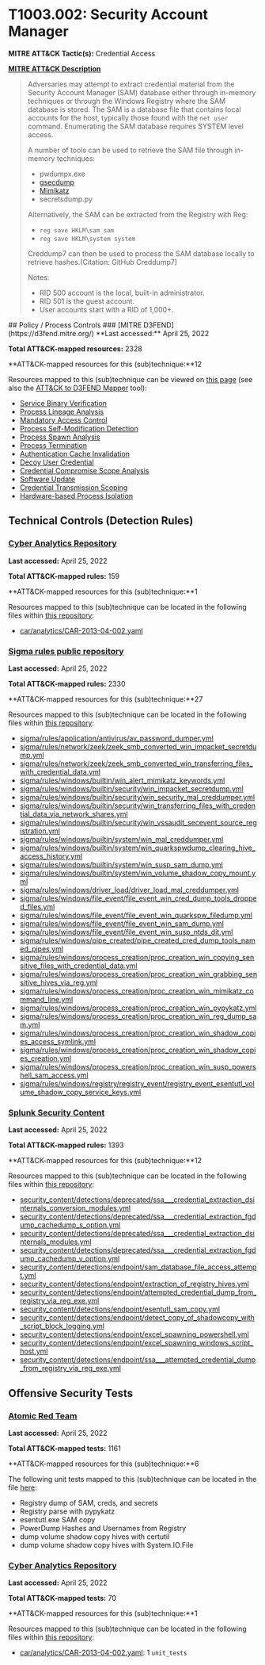 # T1003.002: Security Account Manager
**MITRE ATT&CK Tactic(s):** Credential Access

**[MITRE ATT&CK Description](https://attack.mitre.org/techniques/T1003/002)**
<blockquote>Adversaries may attempt to extract credential material from the Security Account Manager (SAM) database either through in-memory techniques or through the Windows Registry where the SAM database is stored. The SAM is a database file that contains local accounts for the host, typically those found with the <code>net user</code> command. Enumerating the SAM database requires SYSTEM level access.

A number of tools can be used to retrieve the SAM file through in-memory techniques:

* pwdumpx.exe
* [gsecdump](https://attack.mitre.org/software/S0008)
* [Mimikatz](https://attack.mitre.org/software/S0002)
* secretsdump.py

Alternatively, the SAM can be extracted from the Registry with Reg:

* <code>reg save HKLM\sam sam</code>
* <code>reg save HKLM\system system</code>

Creddump7 can then be used to process the SAM database locally to retrieve hashes.(Citation: GitHub Creddump7)

Notes: 
* RID 500 account is the local, built-in administrator.
* RID 501 is the guest account.
* User accounts start with a RID of 1,000+.
</blockquote>
## Policy / Process Controls
### [MITRE D3FEND](https://d3fend.mitre.org/)
**Last accessed:** April 25, 2022

**Total ATT&CK-mapped resources:** 2328

**ATT&CK-mapped resources for this (sub)technique:**12

Resources mapped to this (sub)technique can be viewed on [this page](https://d3fend.mitre.org/) (see also the [ATT&CK to D3FEND Mapper](https://d3fend.mitre.org/tools/attack-mapper) tool):

* [Service Binary Verification](https://d3fend.mitre.org/techniques/d3f:ServiceBinaryVerification)
* [Process Lineage Analysis](https://d3fend.mitre.org/techniques/d3f:ProcessLineageAnalysis)
* [Mandatory Access Control](https://d3fend.mitre.org/techniques/d3f:MandatoryAccessControl)
* [Process Self-Modification Detection](https://d3fend.mitre.org/techniques/d3f:ProcessSelf-ModificationDetection)
* [Process Spawn Analysis](https://d3fend.mitre.org/techniques/d3f:ProcessSpawnAnalysis)
* [Process Termination](https://d3fend.mitre.org/techniques/d3f:ProcessTermination)
* [Authentication Cache Invalidation](https://d3fend.mitre.org/techniques/d3f:AuthenticationCacheInvalidation)
* [Decoy User Credential](https://d3fend.mitre.org/techniques/d3f:DecoyUserCredential)
* [Credential Compromise Scope Analysis](https://d3fend.mitre.org/techniques/d3f:CredentialCompromiseScopeAnalysis)
* [Software Update](https://d3fend.mitre.org/techniques/d3f:SoftwareUpdate)
* [Credential Transmission Scoping](https://d3fend.mitre.org/techniques/d3f:CredentialTransmissionScoping)
* [Hardware-based Process Isolation](https://d3fend.mitre.org/techniques/d3f:Hardware-basedProcessIsolation)

## Technical Controls (Detection Rules)
### [Cyber Analytics Repository](https://car.mitre.org)
**Last accessed:** April 25, 2022

**Total ATT&CK-mapped rules:** 159

**ATT&CK-mapped resources for this (sub)technique:**1

Resources mapped to this (sub)technique can be located in the following files within [this repository](https://github.com/mitre-attack/car/blob/master/analytics):

* [car/analytics/CAR-2013-04-002.yaml](https://github.com/mitre-attack/car/blob/master/analytics/CAR-2013-04-002.yaml)

### [Sigma rules public repository](https://github.com/SigmaHQ/sigma)
**Last accessed:** April 25, 2022

**Total ATT&CK-mapped rules:** 2330

**ATT&CK-mapped resources for this (sub)technique:**27

Resources mapped to this (sub)technique can be located in the following files within [this repository](https://github.com/SigmaHQ/sigma/tree/master/rules):

* [sigma/rules/application/antivirus/av_password_dumper.yml](https://github.com/SigmaHQ/sigma/blob/master/rules/application/antivirus/av_password_dumper.yml)
* [sigma/rules/network/zeek/zeek_smb_converted_win_impacket_secretdump.yml](https://github.com/SigmaHQ/sigma/blob/master/rules/network/zeek/zeek_smb_converted_win_impacket_secretdump.yml)
* [sigma/rules/network/zeek/zeek_smb_converted_win_transferring_files_with_credential_data.yml](https://github.com/SigmaHQ/sigma/blob/master/rules/network/zeek/zeek_smb_converted_win_transferring_files_with_credential_data.yml)
* [sigma/rules/windows/builtin/win_alert_mimikatz_keywords.yml](https://github.com/SigmaHQ/sigma/blob/master/rules/windows/builtin/win_alert_mimikatz_keywords.yml)
* [sigma/rules/windows/builtin/security/win_impacket_secretdump.yml](https://github.com/SigmaHQ/sigma/blob/master/rules/windows/builtin/security/win_impacket_secretdump.yml)
* [sigma/rules/windows/builtin/security/win_security_mal_creddumper.yml](https://github.com/SigmaHQ/sigma/blob/master/rules/windows/builtin/security/win_security_mal_creddumper.yml)
* [sigma/rules/windows/builtin/security/win_transferring_files_with_credential_data_via_network_shares.yml](https://github.com/SigmaHQ/sigma/blob/master/rules/windows/builtin/security/win_transferring_files_with_credential_data_via_network_shares.yml)
* [sigma/rules/windows/builtin/security/win_vssaudit_secevent_source_registration.yml](https://github.com/SigmaHQ/sigma/blob/master/rules/windows/builtin/security/win_vssaudit_secevent_source_registration.yml)
* [sigma/rules/windows/builtin/system/win_mal_creddumper.yml](https://github.com/SigmaHQ/sigma/blob/master/rules/windows/builtin/system/win_mal_creddumper.yml)
* [sigma/rules/windows/builtin/system/win_quarkspwdump_clearing_hive_access_history.yml](https://github.com/SigmaHQ/sigma/blob/master/rules/windows/builtin/system/win_quarkspwdump_clearing_hive_access_history.yml)
* [sigma/rules/windows/builtin/system/win_susp_sam_dump.yml](https://github.com/SigmaHQ/sigma/blob/master/rules/windows/builtin/system/win_susp_sam_dump.yml)
* [sigma/rules/windows/builtin/system/win_volume_shadow_copy_mount.yml](https://github.com/SigmaHQ/sigma/blob/master/rules/windows/builtin/system/win_volume_shadow_copy_mount.yml)
* [sigma/rules/windows/driver_load/driver_load_mal_creddumper.yml](https://github.com/SigmaHQ/sigma/blob/master/rules/windows/driver_load/driver_load_mal_creddumper.yml)
* [sigma/rules/windows/file_event/file_event_win_cred_dump_tools_dropped_files.yml](https://github.com/SigmaHQ/sigma/blob/master/rules/windows/file_event/file_event_win_cred_dump_tools_dropped_files.yml)
* [sigma/rules/windows/file_event/file_event_win_quarkspw_filedump.yml](https://github.com/SigmaHQ/sigma/blob/master/rules/windows/file_event/file_event_win_quarkspw_filedump.yml)
* [sigma/rules/windows/file_event/file_event_win_sam_dump.yml](https://github.com/SigmaHQ/sigma/blob/master/rules/windows/file_event/file_event_win_sam_dump.yml)
* [sigma/rules/windows/file_event/file_event_win_susp_ntds_dit.yml](https://github.com/SigmaHQ/sigma/blob/master/rules/windows/file_event/file_event_win_susp_ntds_dit.yml)
* [sigma/rules/windows/pipe_created/pipe_created_cred_dump_tools_named_pipes.yml](https://github.com/SigmaHQ/sigma/blob/master/rules/windows/pipe_created/pipe_created_cred_dump_tools_named_pipes.yml)
* [sigma/rules/windows/process_creation/proc_creation_win_copying_sensitive_files_with_credential_data.yml](https://github.com/SigmaHQ/sigma/blob/master/rules/windows/process_creation/proc_creation_win_copying_sensitive_files_with_credential_data.yml)
* [sigma/rules/windows/process_creation/proc_creation_win_grabbing_sensitive_hives_via_reg.yml](https://github.com/SigmaHQ/sigma/blob/master/rules/windows/process_creation/proc_creation_win_grabbing_sensitive_hives_via_reg.yml)
* [sigma/rules/windows/process_creation/proc_creation_win_mimikatz_command_line.yml](https://github.com/SigmaHQ/sigma/blob/master/rules/windows/process_creation/proc_creation_win_mimikatz_command_line.yml)
* [sigma/rules/windows/process_creation/proc_creation_win_pypykatz.yml](https://github.com/SigmaHQ/sigma/blob/master/rules/windows/process_creation/proc_creation_win_pypykatz.yml)
* [sigma/rules/windows/process_creation/proc_creation_win_reg_dump_sam.yml](https://github.com/SigmaHQ/sigma/blob/master/rules/windows/process_creation/proc_creation_win_reg_dump_sam.yml)
* [sigma/rules/windows/process_creation/proc_creation_win_shadow_copies_access_symlink.yml](https://github.com/SigmaHQ/sigma/blob/master/rules/windows/process_creation/proc_creation_win_shadow_copies_access_symlink.yml)
* [sigma/rules/windows/process_creation/proc_creation_win_shadow_copies_creation.yml](https://github.com/SigmaHQ/sigma/blob/master/rules/windows/process_creation/proc_creation_win_shadow_copies_creation.yml)
* [sigma/rules/windows/process_creation/proc_creation_win_susp_powershell_sam_access.yml](https://github.com/SigmaHQ/sigma/blob/master/rules/windows/process_creation/proc_creation_win_susp_powershell_sam_access.yml)
* [sigma/rules/windows/registry/registry_event/registry_event_esentutl_volume_shadow_copy_service_keys.yml](https://github.com/SigmaHQ/sigma/blob/master/rules/windows/registry/registry_event/registry_event_esentutl_volume_shadow_copy_service_keys.yml)

### [Splunk Security Content](https://github.com/splunk/security_content)
**Last accessed:** April 25, 2022

**Total ATT&CK-mapped rules:** 1393

**ATT&CK-mapped resources for this (sub)technique:**12

Resources mapped to this (sub)technique can be located in the following files within [this repository](https://github.com/splunk/security_content/tree/develop/detections):

* [security_content/detections/deprecated/ssa___credential_extraction_dsinternals_conversion_modules.yml](https://github.com/splunk/security_content/blob/develop/detections/deprecated/ssa___credential_extraction_dsinternals_conversion_modules.yml)
* [security_content/detections/deprecated/ssa___credential_extraction_fgdump_cachedump_s_option.yml](https://github.com/splunk/security_content/blob/develop/detections/deprecated/ssa___credential_extraction_fgdump_cachedump_s_option.yml)
* [security_content/detections/deprecated/ssa___credential_extraction_dsinternals_modules.yml](https://github.com/splunk/security_content/blob/develop/detections/deprecated/ssa___credential_extraction_dsinternals_modules.yml)
* [security_content/detections/deprecated/ssa___credential_extraction_fgdump_cachedump_v_option.yml](https://github.com/splunk/security_content/blob/develop/detections/deprecated/ssa___credential_extraction_fgdump_cachedump_v_option.yml)
* [security_content/detections/endpoint/sam_database_file_access_attempt.yml](https://github.com/splunk/security_content/blob/develop/detections/endpoint/sam_database_file_access_attempt.yml)
* [security_content/detections/endpoint/extraction_of_registry_hives.yml](https://github.com/splunk/security_content/blob/develop/detections/endpoint/extraction_of_registry_hives.yml)
* [security_content/detections/endpoint/attempted_credential_dump_from_registry_via_reg_exe.yml](https://github.com/splunk/security_content/blob/develop/detections/endpoint/attempted_credential_dump_from_registry_via_reg_exe.yml)
* [security_content/detections/endpoint/esentutl_sam_copy.yml](https://github.com/splunk/security_content/blob/develop/detections/endpoint/esentutl_sam_copy.yml)
* [security_content/detections/endpoint/detect_copy_of_shadowcopy_with_script_block_logging.yml](https://github.com/splunk/security_content/blob/develop/detections/endpoint/detect_copy_of_shadowcopy_with_script_block_logging.yml)
* [security_content/detections/endpoint/excel_spawning_powershell.yml](https://github.com/splunk/security_content/blob/develop/detections/endpoint/excel_spawning_powershell.yml)
* [security_content/detections/endpoint/excel_spawning_windows_script_host.yml](https://github.com/splunk/security_content/blob/develop/detections/endpoint/excel_spawning_windows_script_host.yml)
* [security_content/detections/endpoint/ssa___attempted_credential_dump_from_registry_via_reg_exe.yml](https://github.com/splunk/security_content/blob/develop/detections/endpoint/ssa___attempted_credential_dump_from_registry_via_reg_exe.yml)


## Offensive Security Tests
### [Atomic Red Team](https://github.com/redcanaryco/atomic-red-team)
**Last accessed:** April 25, 2022

**Total ATT&CK-mapped tests:** 1161

**ATT&CK-mapped resources for this (sub)technique:**6

The following unit tests mapped to this (sub)technique can be located in the file [here](https://github.com/redcanaryco/atomic-red-team/tree/master/atomics/T1003.002/T1003.002.yaml):

* Registry dump of SAM, creds, and secrets
* Registry parse with pypykatz
* esentutl.exe SAM copy
* PowerDump Hashes and Usernames from Registry
* dump volume shadow copy hives with certutil
* dump volume shadow copy hives with System.IO.File

### [Cyber Analytics Repository](https://car.mitre.org)
**Last accessed:** April 25, 2022

**Total ATT&CK-mapped tests:** 70

**ATT&CK-mapped resources for this (sub)technique:**1

Resources mapped to this (sub)technique can be located in the following files within [this repository](https://github.com/mitre-attack/car/blob/master/analytics):

* [car/analytics/CAR-2013-04-002.yaml](https://github.com/mitre-attack/car/blob/master/analytics/CAR-2013-04-002.yaml): 1 <code>unit_tests</code>

